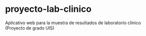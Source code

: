 # proyecto-lab-clinico
Aplicativo web para la muestra de resultados de laboratorio clínico (Proyecto de grado UIS)
